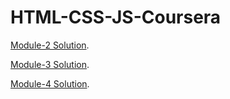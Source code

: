 # HTML-CSS-JS-Coursera


[Module-2 Solution](https://module-2-4rnbe9lfi-nwosu-ihueze.vercel.app/).

[Module-3 Solution](https://module-3-26qz4gdkd-nwosu-ihueze.vercel.app/).

[Module-4 Solution](https://module-4.vercel.app/).
